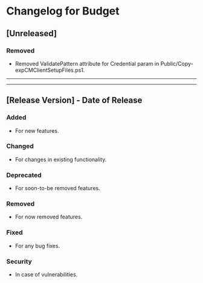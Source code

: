 # Changelog for Budget

## [Unreleased]
### Removed
- Removed ValidatePattern attribute for Credential param in Public/Copy-expCMClientSetupFiles.ps1.

---
---
## [Release Version] - Date of Release
### Added
- For new features.
### Changed
- For changes in existing functionality.
### Deprecated
- For soon-to-be removed features.
### Removed
- For now removed features.
### Fixed
- For any bug fixes.
### Security
- In case of vulnerabilities.
